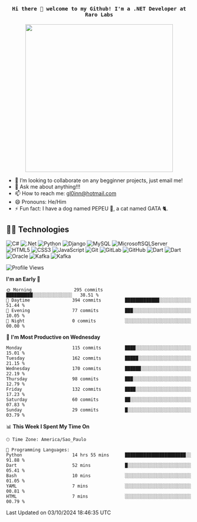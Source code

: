 <h4 align="center"><samp> Hi there 👋  welcome to my Github! I'm a .NET Developer at Raro Labs </samp></h4>

<p align="center">
  <img height = '400' src="https://media3.giphy.com/media/qgQUggAC3Pfv687qPC/giphy.gif">
</p>


<!--<p align="center">
<a href= "https://dev.to/ari_hacks"><img src="https://img.icons8.com/windows/32/000000/dev.png"/></a>
<a href= "https://twitter.com/ari_hacks"><img src="https://img.icons8.com/material-outlined/32/000000/twitter.png"/></a>
<a href= "https://ko-fi.com/ari_hacks"><img src="https://img.icons8.com/pastel-glyph/32/000000/like--v1.png"/></a>
</p>
-->
- 👯 I’m looking to collaborate on any begginner projects, just email me!
- 💬 Ask me about anything!!!
- 📫 How to reach me: gl0inn@hotmail.com
- 😄 Pronouns: He/Him
- ⚡ Fun fact: I have a dog named PEPEU 🌭, a cat named GATA 🐈.

## 🧙🏻 Technologies  

![C#](https://img.shields.io/badge/c%23-%23239120.svg?style=for-the-badge&logo=c-sharp&logoColor=white)
![.Net](https://img.shields.io/badge/.NET-5C2D91?style=for-the-badge&logo=.net&logoColor=white)
![Python](https://img.shields.io/badge/python-3670A0?style=for-the-badge&logo=python&logoColor=ffdd54)
![Django](https://img.shields.io/badge/django-%23092E20.svg?style=for-the-badge&logo=django&logoColor=white)
![MySQL](https://img.shields.io/badge/mysql-%2300f.svg?style=for-the-badge&logo=mysql&logoColor=white)
![MicrosoftSQLServer](https://img.shields.io/badge/Microsoft%20SQL%20Sever-CC2927?style=for-the-badge&logo=microsoft%20sql%20server&logoColor=white)
![HTML5](https://img.shields.io/badge/html5-%23E34F26.svg?style=for-the-badge&logo=html5&logoColor=white)
![CSS3](https://img.shields.io/badge/css3-%231572B6.svg?style=for-the-badge&logo=css3&logoColor=white)
![JavaScript](https://img.shields.io/badge/javascript-%23323330.svg?style=for-the-badge&logo=javascript&logoColor=%23F7DF1E)
![Git](https://img.shields.io/badge/git-%23F05033.svg?style=for-the-badge&logo=git&logoColor=white)
![GitLab](https://img.shields.io/badge/gitlab-%23181717.svg?style=for-the-badge&logo=gitlab&logoColor=white)
![GitHub](https://img.shields.io/badge/github-%23121011.svg?style=for-the-badge&logo=github&logoColor=white)
![Dart](https://img.shields.io/badge/Dart-0175C2?style=for-the-badge&logo=dart&logoColor=white)
![Dart](https://img.shields.io/badge/Flutter-02569B?style=for-the-badge&logo=flutter&logoColor=white)
![Oracle](https://img.shields.io/badge/Oracle-F80000?style=for-the-badge&logo=oracle&logoColor=black)
![Kafka](https://img.shields.io/badge/Apache_Kafka-231F20?style=for-the-badge&logo=apache-kafka&logoColor=white)
![Kafka](https://img.shields.io/badge/rabbitmq-%23FF6600.svg?&style=for-the-badge&logo=rabbitmq&logoColor=white)


<!--START_SECTION:waka-->
![Profile Views](http://img.shields.io/badge/Profile%20Views-0-blue)

**I'm an Early 🐤** 

```text
🌞 Morning                295 commits         ██████████░░░░░░░░░░░░░░░   38.51 % 
🌆 Daytime                394 commits         █████████████░░░░░░░░░░░░   51.44 % 
🌃 Evening                77 commits          ███░░░░░░░░░░░░░░░░░░░░░░   10.05 % 
🌙 Night                  0 commits           ░░░░░░░░░░░░░░░░░░░░░░░░░   00.00 % 
```
📅 **I'm Most Productive on Wednesday** 

```text
Monday                   115 commits         ████░░░░░░░░░░░░░░░░░░░░░   15.01 % 
Tuesday                  162 commits         █████░░░░░░░░░░░░░░░░░░░░   21.15 % 
Wednesday                170 commits         ██████░░░░░░░░░░░░░░░░░░░   22.19 % 
Thursday                 98 commits          ███░░░░░░░░░░░░░░░░░░░░░░   12.79 % 
Friday                   132 commits         ████░░░░░░░░░░░░░░░░░░░░░   17.23 % 
Saturday                 60 commits          ██░░░░░░░░░░░░░░░░░░░░░░░   07.83 % 
Sunday                   29 commits          █░░░░░░░░░░░░░░░░░░░░░░░░   03.79 % 
```


📊 **This Week I Spent My Time On** 

```text
🕑︎ Time Zone: America/Sao_Paulo

💬 Programming Languages: 
Python                   14 hrs 55 mins      ███████████████████████░░   91.88 % 
Dart                     52 mins             █░░░░░░░░░░░░░░░░░░░░░░░░   05.41 % 
Bash                     10 mins             ░░░░░░░░░░░░░░░░░░░░░░░░░   01.05 % 
YAML                     7 mins              ░░░░░░░░░░░░░░░░░░░░░░░░░   00.81 % 
HTML                     7 mins              ░░░░░░░░░░░░░░░░░░░░░░░░░   00.79 % 
```


 Last Updated on 03/10/2024 18:46:35 UTC
<!--END_SECTION:waka-->

